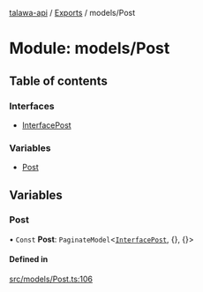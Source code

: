 [talawa-api](../README.md) / [Exports](../modules.md) / models/Post

# Module: models/Post

## Table of contents

### Interfaces

- [InterfacePost](../interfaces/models_Post.InterfacePost.md)

### Variables

- [Post](models_Post.md#post)

## Variables

### Post

• `Const` **Post**: `PaginateModel`\<[`InterfacePost`](../interfaces/models_Post.InterfacePost.md), {}, {}\>

#### Defined in

[src/models/Post.ts:106](https://github.com/PalisadoesFoundation/talawa-api/blob/ac416c4/src/models/Post.ts#L106)
